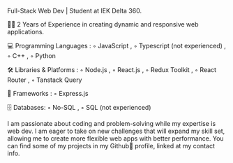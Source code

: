Full-Stack Web Dev | Student at IEK Delta 360.

👨‍💻 2 Years of Experience in creating dynamic and responsive web applications.

💻 Programming Languages :
 ◦ JavaScript , 
 ◦ Typescript (not experienced) ,
 ◦ C++ ,
 ◦ Python

🛠️ Libraries & Platforms :
 ◦ Node.js ,
 ◦ React.js ,
 ◦ Redux Toolkit ,
 ◦ React Router ,
 ◦ Tanstack Query

🚀 Frameworks :
 ◦ Express.js

🗄️ Databases:
 ◦ No-SQL ,
 ◦ SQL (not experienced)


I am passionate about coding and problem-solving while my expertise is web dev. I am eager to take on new challenges that will expand my skill set, allowing me to create more flexible web apps with better performance.
You can find some of my projects in my Github📂 profile, linked at my contact info.

